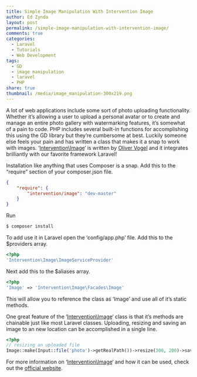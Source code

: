 ```yaml
---
title: Simple Image Manipulation With Intervention Image
author: Ed Zynda
layout: post
permalink: /simple-image-manipulation-with-intervention-image/
comments: true
categories:
  - Laravel
  - Tutorials
  - Web Development
tags:
  - GD
  - image manipulation
  - laravel
  - PHP
share: true
thumbnail: /media/image_manipulation-300x219.png
---
```

A lot of web applications include some sort of photo uploading functionality. Whether it&#8217;s allowing a user to upload a personal avatar or to create and manage an entire photo gallery with watermarking features, it&#8217;s somewhat of a pain to code. PHP includes several built-in functions for accomplishing this using the GD library but they&#8217;re cumbersome at best. Luckily someone else feels your pain and has written a class that makes it a snap to work with images. &#8216;<a title="Intervention\Image" href="http://intervention.olivervogel.net/" target="_blank">Intervention\Image</a>&#8216; is written by <a title="Oliver Vogel" href="http://olivervogel.net/" target="_blank">Oliver Vogel</a> and it integrates brilliantly with our favorite framework Laravel!

Installation like anything that uses Composer is a snap. Add this to the &#8220;require&#8221; section of your composer.json file.

```json
{
    "require": {
        "intervention/image": "dev-master"
    }
}
```

Run

```bash  
$ composer install  
```

To add use it in Laravel open the &#8216;config/app.php&#8217; file. Add this to the $providers array.

```php
<?php
'Intervention\Image\ImageServiceProvider'
```

Next add this to the $aliases array.

```php
<?php
'Image' => 'Intervention\Image\Facades\Image'
```

This will allow you to reference the class as &#8216;Image&#8217; and use all of it&#8217;s static methods.

One great feature of the &#8216;<a title="Intervention\Image" href="http://intervention.olivervogel.net/" target="_blank">Intervention\Image</a>&#8216; class is that it&#8217;s methods are chainable just like most Laravel classes. Uploading, resizing and saving an image to an new location can be accomplished in a single line.

```php  
<?php
// resizing an uploaded file
Image::make(Input::file('photo')->getRealPath())->resize(300, 200)->save('foo.jpg');
```

For more information on &#8216;<a title="Intervention\Image" href="http://intervention.olivervogel.net/" target="_blank">Intervention\Image</a>&#8216; and how it can be used, check out the <a title="Intervention\Image" href="http://intervention.olivervogel.net/" target="_blank">official website</a>.

 [1]: http://www.edzynda.com/media/image_manipulation.png
